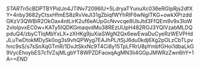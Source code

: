 $START$n5cBDPTBYPidJn4JTINv72096lU+5LdryaTYunuXc036eRGIpRjs2dfXY+4nby3682yCtsxHfmES8zRvVeJI31gZbiqfWYhRIF6wNgITKG+owkXPrzddGKzV3QWBiR2OkOax4ntLirK2uf6eAUpGcNvvcqe8UbJtd3FfQEm9v9x3IoW2vlolpvxEC0w+KATy5IQDKGmaqvdMu38REzUUpH482ROJ3YQIVzabMLDQpduQ4/zbyCTIqMbYxLX+zXHKg9juXiaSWgN2Qx6ewEwaDuCyeRzWEVPHdJLuTwDtokMDySk0og3s9vhQPWyg7EAJhPL/tSjJ6du0kdj6Xg2pOLzCbTLpvhnc9sS/s7sSnXqGTmR/1DvJtSkxNc9T4Ci8y15TpLFRrU8pYmbfGHoi1dbaLkG9VycEhoybES7c1VZsjMLgbYT8WPZDFaoxqAgMN3Ii4GGpJMWRzZwn6hY+1A==$END$
